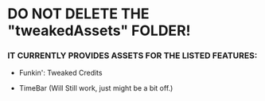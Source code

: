 # DO NOT DELETE THE "tweakedAssets" FOLDER!

### IT CURRENTLY PROVIDES ASSETS FOR THE LISTED FEATURES:

- Funkin': Tweaked Credits

- TimeBar (Will Still work, just might be a bit off.)
